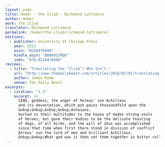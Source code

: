 ```yaml
---
layout: page
title: Homer - The Iliad - Richmond Lattimore
author: Homer
work: The Iliad
translator: Richmond Lattimore
permalink: /homer/the-iliad/richmond-lattimore/
editions:
  - publisher: University Of Chicago Press
    year: 2011
    asin: "0226470490"
    kindle_asin: "B0069SJMQU"
    isbn: "978-0226470498"
reviews:
  - title: "Translating the ‘Iliad’? Who Isn’t."
    url: "http://www.thedailybeast.com/articles/2016/01/01/translating-the-iliad-who-isn-t.html"
    author: James Romm
    venue: The Daily Beast
excerpts:
  - citation: "1.1"
    excerpt: |+
      SING, goddess, the anger of Peleus' son Achilleus
      and its devastation, which put pains thousandfold upon the
      &nbsp;&nbsp;&nbsp;&nbsp;Achaians,
      hurled in their multitudes to the house of Hades strong souls
      of heroes, but gave their bodies to be the delicate feasting
      of dogs, of all birds, and the will of Zeus was accomplished
      since that time when first there stood in division of conflict
      Atreus' son the lord of men and brilliant Achilleus.
      &nbsp;&nbsp;What god was it then set them together in bitter collision?
---
```



